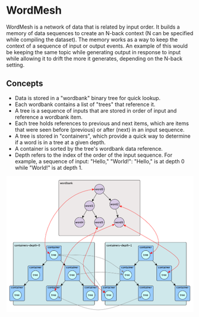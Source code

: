 # WordMesh

WordMesh is a network of data that is related by input order. It builds a
memory of data sequences to create an N-back context (N can be specified while
compiling the dataset). The memory works as a way to keep the context of a
sequence of input or output events. An example of this would be keeping the
same topic while generating output in response to input while allowing it to
drift the more it generates, depending on the N-back setting.

## Concepts
* Data is stored in a "wordbank" binary tree for quick lookup.
* Each wordbank contains a list of "trees" that reference it.
* A tree is a sequence of inputs that are stored in order of input and
reference a wordbank item.
* Each tree holds references to previous and next items, which are items that
were seen before (previous) or after (next) in an input sequence.
* A tree is stored in "containers", which provide a quick way to determine if a
word is in a tree at a given depth.
* A container is sorted by the tree's wordbank data reference.
* Depth refers to the index of the order of the input sequence. For example, a
sequence of input: "Hello," "World!": "Hello," is at depth 0 while "World!" is
at depth 1.

![test](/doc/chart0.png)
